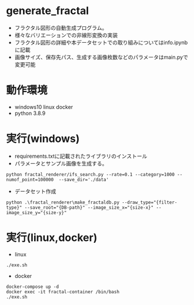# generate_fractal

- フラクタル図形の自動生成プログラム。  
- 様々なバリエーションでの非線形変換の実装  
- フラクタル図形の詳細や本データセットでの取り組みについてはinfo.ipynbに記載
- 画像サイズ、保存先パス、生成する画像枚数などのパラメータはmain.pyで変更可能

# 動作環境
- windows10 linux docker 
- python 3.8.9


# 実行(windows)
- requirements.txtに記載されたライブラリのインストール
- パラメータとサンプル画像を生成する。
```
python fractal_renderer/ifs_search.py --rate=0.1 --category=1000 --numof_point=100000  --save_dir='./data'
```
- データセット作成
```
python .\fractal_renderer\make_fractaldb.py --draw_type="{filter-type}" --save_root="{DB-path}" --image_size_x="{size-x}" --image_size_y="{size-y}"
```

# 実行(linux,docker)
- linux
```
./exe.sh
```
- docker
```
docker-compose up -d
docker exec -it fractal-container /bin/bash
./exe.sh
```




